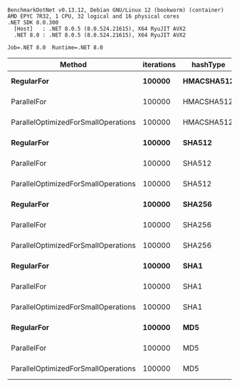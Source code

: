 ```

BenchmarkDotNet v0.13.12, Debian GNU/Linux 12 (bookworm) (container)
AMD EPYC 7R32, 1 CPU, 32 logical and 16 physical cores
.NET SDK 8.0.300
  [Host]   : .NET 8.0.5 (8.0.524.21615), X64 RyuJIT AVX2
  .NET 8.0 : .NET 8.0.5 (8.0.524.21615), X64 RyuJIT AVX2

Job=.NET 8.0  Runtime=.NET 8.0  

```
| Method                              | iterations | hashType   | Mean      | Error    | StdDev   |
|------------------------------------ |----------- |----------- |----------:|---------:|---------:|
| **RegularFor**                          | **100000**     | **HMACSHA512** | **624.66 ms** | **1.708 ms** | **1.514 ms** |
| ParallelFor                         | 100000     | HMACSHA512 | 108.15 ms | 1.143 ms | 1.013 ms |
| ParallelOptimizedForSmallOperations | 100000     | HMACSHA512 | 111.37 ms | 1.755 ms | 1.641 ms |
| **RegularFor**                          | **100000**     | **SHA512**     | **252.36 ms** | **1.365 ms** | **1.276 ms** |
| ParallelFor                         | 100000     | SHA512     |  73.45 ms | 0.466 ms | 0.413 ms |
| ParallelOptimizedForSmallOperations | 100000     | SHA512     |  58.91 ms | 0.405 ms | 0.379 ms |
| **RegularFor**                          | **100000**     | **SHA256**     | **227.29 ms** | **0.636 ms** | **0.595 ms** |
| ParallelFor                         | 100000     | SHA256     |  71.91 ms | 0.560 ms | 0.524 ms |
| ParallelOptimizedForSmallOperations | 100000     | SHA256     |  71.96 ms | 0.402 ms | 0.376 ms |
| **RegularFor**                          | **100000**     | **SHA1**       | **224.31 ms** | **0.701 ms** | **0.656 ms** |
| ParallelFor                         | 100000     | SHA1       |  70.48 ms | 0.362 ms | 0.303 ms |
| ParallelOptimizedForSmallOperations | 100000     | SHA1       |  72.40 ms | 0.618 ms | 0.548 ms |
| **RegularFor**                          | **100000**     | **MD5**        | **140.26 ms** | **0.540 ms** | **0.505 ms** |
| ParallelFor                         | 100000     | MD5        |  50.51 ms | 0.182 ms | 0.161 ms |
| ParallelOptimizedForSmallOperations | 100000     | MD5        |  51.49 ms | 0.394 ms | 0.369 ms |
